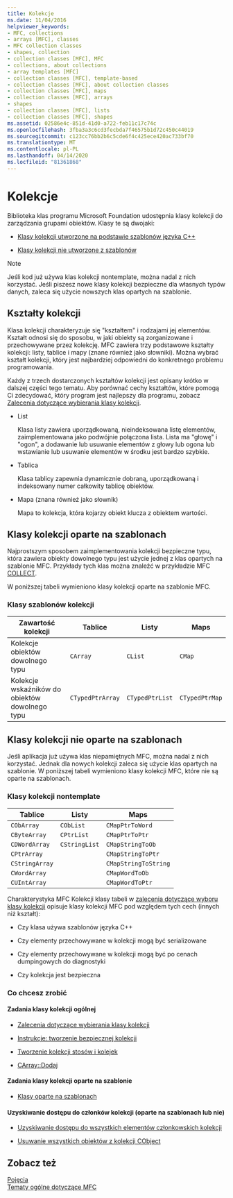 ```yaml
---
title: Kolekcje
ms.date: 11/04/2016
helpviewer_keywords:
- MFC, collections
- arrays [MFC], classes
- MFC collection classes
- shapes, collection
- collection classes [MFC], MFC
- collections, about collections
- array templates [MFC]
- collection classes [MFC], template-based
- collection classes [MFC], about collection classes
- collection classes [MFC], maps
- collection classes [MFC], arrays
- shapes
- collection classes [MFC], lists
- collection classes [MFC], shapes
ms.assetid: 02586e4c-851d-41d0-a722-feb11c17c74c
ms.openlocfilehash: 3fba3a3c6cd3fecbda7f46575b1d72c450c44019
ms.sourcegitcommit: c123cc76bb2b6c5cde6f4c425ece420ac733bf70
ms.translationtype: MT
ms.contentlocale: pl-PL
ms.lasthandoff: 04/14/2020
ms.locfileid: "81361868"
---
```

# <a name="collections"></a>Kolekcje

Biblioteka klas programu Microsoft Foundation udostępnia klasy kolekcji do zarządzania grupami obiektów. Klasy te są dwojaki:

- [Klasy kolekcji utworzone na podstawie szablonów języka C++](#_core_the_template_based_collection_classes)

- [Klasy kolekcji nie utworzone z szablonów](#_core_the_collection_classes_not_based_on_templates)

> [!NOTE]
> Jeśli kod już używa klas kolekcji nontemplate, można nadal z nich korzystać. Jeśli piszesz nowe klasy kolekcji bezpieczne dla własnych typów danych, zaleca się użycie nowszych klas opartych na szablonie.

## <a name="collection-shapes"></a><a name="_core_collection_shapes"></a>Kształty kolekcji

Klasa kolekcji charakteryzuje się "kształtem" i rodzajami jej elementów. Kształt odnosi się do sposobu, w jaki obiekty są zorganizowane i przechowywane przez kolekcję. MFC zawiera trzy podstawowe kształty kolekcji: listy, tablice i mapy (znane również jako słowniki). Można wybrać kształt kolekcji, który jest najbardziej odpowiedni do konkretnego problemu programowania.

Każdy z trzech dostarczonych kształtów kolekcji jest opisany krótko w dalszej części tego tematu. Aby porównać cechy kształtów, które pomogą Ci zdecydować, który program jest najlepszy dla programu, zobacz [Zalecenia dotyczące wybierania klasy kolekcji](../mfc/recommendations-for-choosing-a-collection-class.md).

- List

   Klasa listy zawiera uporządkowaną, nieindeksowana listę elementów, zaimplementowana jako podwójnie połączona lista. Lista ma "głowę" i "ogon", a dodawanie lub usuwanie elementów z głowy lub ogona lub wstawianie lub usuwanie elementów w środku jest bardzo szybkie.

- Tablica

   Klasa tablicy zapewnia dynamicznie dobraną, uporządkowaną i indeksowany numer całkowity tablicę obiektów.

- Mapa (znana również jako słownik)

   Mapa to kolekcja, która kojarzy obiekt klucza z obiektem wartości.

## <a name="the-template-based-collection-classes"></a><a name="_core_the_template_based_collection_classes"></a>Klasy kolekcji oparte na szablonach

Najprostszym sposobem zaimplementowania kolekcji bezpieczne typu, która zawiera obiekty dowolnego typu jest użycie jednej z klas opartych na szablonie MFC. Przykłady tych klas można znaleźć w przykładzie MFC [COLLECT](../overview/visual-cpp-samples.md).

W poniższej tabeli wymieniono klasy kolekcji oparte na szablonie MFC.

### <a name="collection-template-classes"></a>Klasy szablonów kolekcji

|Zawartość kolekcji|Tablice|Listy|Maps|
|-------------------------|------------|-----------|----------|
|Kolekcje obiektów dowolnego typu|`CArray`|`CList`|`CMap`|
|Kolekcje wskaźników do obiektów dowolnego typu|`CTypedPtrArray`|`CTypedPtrList`|`CTypedPtrMap`|

## <a name="the-collection-classes-not-based-on-templates"></a><a name="_core_the_collection_classes_not_based_on_templates"></a>Klasy kolekcji nie oparte na szablonach

Jeśli aplikacja już używa klas niepamiętnych MFC, można nadal z nich korzystać. Jednak dla nowych kolekcji zaleca się użycie klas opartych na szablonie. W poniższej tabeli wymieniono klasy kolekcji MFC, które nie są oparte na szablonach.

### <a name="nontemplate-collection-classes"></a>Klasy kolekcji nontemplate

|Tablice|Listy|Maps|
|------------|-----------|----------|
|`CObArray`|`CObList`|`CMapPtrToWord`|
|`CByteArray`|`CPtrList`|`CMapPtrToPtr`|
|`CDWordArray`|`CStringList`|`CMapStringToOb`|
|`CPtrArray`||`CMapStringToPtr`|
|`CStringArray`||`CMapStringToString`|
|`CWordArray`||`CMapWordToOb`|
|`CUIntArray`||`CMapWordToPtr`|

Charakterystyka MFC Kolekcji klasy tabeli w [zalecenia dotyczące wyboru klasy kolekcji](../mfc/recommendations-for-choosing-a-collection-class.md) opisuje klasy kolekcji MFC pod względem tych cech (innych niż kształt):

- Czy klasa używa szablonów języka C++

- Czy elementy przechowywane w kolekcji mogą być serializowane

- Czy elementy przechowywane w kolekcji mogą być po cenach dumpingowych do diagnostyki

- Czy kolekcja jest bezpieczna

### <a name="what-do-you-want-to-do"></a>Co chcesz zrobić

#### <a name="general-collection-class-tasks"></a>Zadania klasy kolekcji ogólnej

- [Zalecenia dotyczące wybierania klasy kolekcji](../mfc/recommendations-for-choosing-a-collection-class.md)

- [Instrukcje: tworzenie bezpiecznej kolekcji](../mfc/how-to-make-a-type-safe-collection.md)

- [Tworzenie kolekcji stosów i kolejek](../mfc/creating-stack-and-queue-collections.md)

- [CArray::Dodaj](../mfc/reference/carray-class.md#add)

#### <a name="template-based-collection-class-tasks"></a>Zadania klasy kolekcji oparte na szablonie

- [Klasy oparte na szablonach](../mfc/template-based-classes.md)

#### <a name="accessing-the-members-of-a-collection-template-based-or-not"></a>Uzyskiwanie dostępu do członków kolekcji (oparte na szablonach lub nie)

- [Uzyskiwanie dostępu do wszystkich elementów członkowskich kolekcji](../mfc/accessing-all-members-of-a-collection.md)

- [Usuwanie wszystkich obiektów z kolekcji CObject](../mfc/deleting-all-objects-in-a-cobject-collection.md)

## <a name="see-also"></a>Zobacz też

[Pojęcia](../mfc/mfc-concepts.md)<br/>
[Tematy ogólne dotyczące MFC](../mfc/general-mfc-topics.md)
